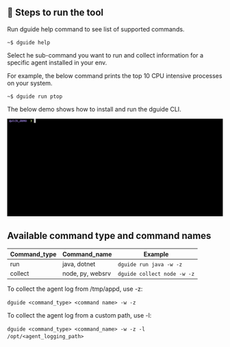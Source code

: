 ## 🤝 Steps to run the tool 

Run dguide help command to see list of supported commands.
```
~$ dguide help
```

Select he sub-command you want to run and collect information for a specific agent installed in your env.

For example, the below command prints the top 10 CPU intensive processes on your system.
``` 
~$ dguide run ptop
```

The below demo shows how to install and run the dguide CLI. 

![dguide-demo](img/dguide_quick_demo1742210637241.gif)



## Available command type and command names

| Command_type | Command_name     | Example                     |
|--------------|------------------|---------------------------- |
| run          | java, dotnet     | `dguide run java -w -z`     |
| collect      | node, py, websrv | `dguide collect node -w -z` |


To collect the agent log from /tmp/appd, use -z:


```dguide <command_type> <command name> -w -z```


To collect the agent log from a custom path, use -l:
 
```dguide <command_type> <command_name> -w -z -l /opt/<agent_logging_path>```